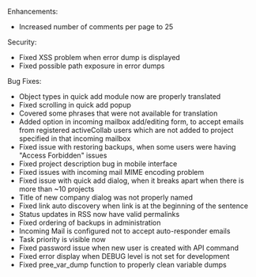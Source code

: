 Enhancements:

* Increased number of comments per page to 25
   
Security:

* Fixed XSS problem when error dump is displayed
* Fixed possible path exposure in error dumps

Bug Fixes:

* Object types in quick add module now are properly translated
* Fixed scrolling in quick add popup
* Covered some phrases that were not available for translation
* Added option in incoming mailbox add/editing form, to accept emails from registered activeCollab users which are not added to project specified in that incoming mailbox
* Fixed issue with restoring backups, when some users were having "Access Forbidden" issues
* Fixed project description bug in mobile interface
* Fixed issues with incoming mail MIME encoding problem
* Fixed issue with quick add dialog, when it breaks apart when there is more than ~10 projects
* Title of new company dialog was not properly named
* Fixed link auto discovery when link is at the beginning of the sentence
* Status updates in RSS now have valid permalinks
* Fixed ordering of backups in administration
* Incoming Mail is configured not to accept auto-responder emails
* Task priority is visible now
* Fixed password issue when new user is created with API command
* Fixed error display when DEBUG level is not set for development
* Fixed pree_var_dump function to properly clean variable dumps